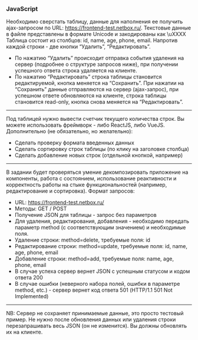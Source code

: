 ### JavaScript

Необходимо сверстать таблицу, данные для наполнения ее получить ajax-запросом по URL: https://frontend-test.netbox.ru/. 
Текстовые данные в файле представлены в формате Unicode и закодированы как \uXXXX
Таблица состоит из столбцов: id, name, age, phone, email.
Напротив каждой строки - две кнопки “Удалить”, “Редактировать”.
*	По нажатию “Удалить” происходит отправка события удаления на сервер (подробнее о структуре запросов ниже), при получении успешного ответа строка удаляется на клиенте.
*	По нажатию “Редактировать” строка таблицы становится редактируемой, кнопка меняется на “Сохранить”. При нажатии на “Сохранить” данные отправляются на сервер (ajax-запрос), при успешном ответе обновляются на клиенте, строка таблицы становится read-only, кнопка снова меняется на “Редактировать”.
***
Под таблицей нужно вывести счетчик текущего количества строк.
Вы можете использовать фреймворк - либо ReactJS, либо VueJS. 
Дополнительно (не обязательно, но желательно):
*	Сделать проверку формата введенных данных 
*	Сделать сортировку строк таблицы (по клику на заголовке столбца)
*	Сделать добавление новых строк (отдельной кнопкой, например)
***
В задании будет проверяться умение декомпозировать приложение на компоненты, работа с состоянием, использование реактивности и корректность работы на стыке функциональностей (например, редактирование и сортировка).
Формат запросов:
*	URL: https://frontend-test.netbox.ru/
*	Методы: GET / POST
*	Получение JSON для таблицы - запрос без параметров
*	Для удаления, редактирования, добавления - необходимо передать параметр method (с соответствующим значением) и необходимые поля.
*	Удаление строки: method=delete, требуемые поля: id
*	Редактирование строки: method=update, требуемые поля: id, name, age, phone, email
*	Добавление строки: method=add, требуемые поля: name, age, phone, email
*	В случае успеха сервер вернет JSON с успешным статусом и кодом ответа 200
*	В случае ошибки (неверного набора полей, ошибки в параметре method, etc.) - сервер вернет код ответа 501 (HTTP/1.1 501 Not Implemented)
***
NB: Сервер не сохраняет принимаемые данные, это просто тестовый пример. Не нужно после обновления данных или удаления строки перезапрашивать весь JSON (он не изменится). Вы должны обновлять их на клиенте.
